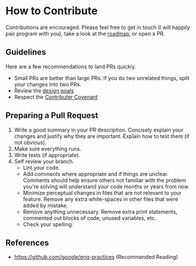 # How to Contribute

Contributions are encouraged. Please feel free to get in touch (I will happily pair program with you), take a look at the [roadmap](./roadmap.md), or open a PR.

## Guidelines

Here are a few recommendations to land PRs quickly.

- Small PRs are better than large PRs. If you do two unrelated things, split your changes into two PRs.
- Review the [design goals](./design-goals.md)
- Respect the [Contributer Covenant](https://www.contributor-covenant.org/)

## Preparing a Pull Request

1. Write a good summary in your PR description. Concisely explain your changes and justify why they are important. Explain how to test them (if not obvious).
1. Make sure everything runs.
1. Write tests (if appropriate).
1. Self review your branch.
   - Lint your code.
   - Add comments where appropriate and if things are unclear. Comments should help ensure others not familiar with the problem you're solving will understand your code months or years from now.
   - Minimize perceptual changes in files that are not relevant to your feature. Remove any extra white-spaces in other files that were added by mistake.
   - Remove anything unnecessary. Remove extra print statements, commented out blocks of code, unused variables, etc.
   - Check your spelling.

## References

- https://github.com/google/eng-practices (Recommended Reading)
